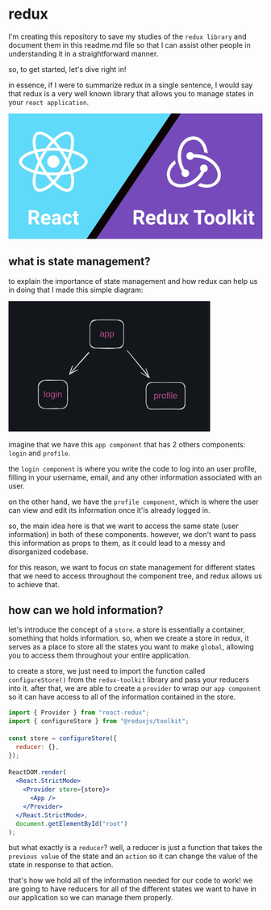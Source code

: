 # redux

I'm creating this repository to save my studies of the `redux library` and document them in this readme.md file so that I can assist other people in understanding it in a straightforward manner.

so, to get started, let's dive right in!

in essence, if I were to summarize redux in a single sentence, I would say that redux is a very well known library that allows you to manage states in your `react application`.

<p align="center">
  <img src="./public/readme0.png" alt="Banner" width="600">
</p>

## what is state management?

to explain the importance of state management and how redux can help us in doing that I made this simple diagram:

<p align="center" style='width:400px'>
  <img src="./public/readme1.png" alt="Diagram" width="600">
</p>

imagine that we have this `app component` that has 2 others components: `login` and `profile`.

the `login component` is where you write the code to log into an user profile, filling in your username, email, and any other information associated with an user.

on the other hand, we have the `profile component`, which is where the user can view and edit its information once it'is already logged in.

so, the main idea here is that we want to access the same state (user information) in both of these components. however, we don't want to pass this information as props to them, as it could lead to a messy and disorganized codebase.

for this reason, we want to focus on state management for different states that we need to access throughout the component tree, and redux allows us to achieve that.

## how can we hold information?

let's introduce the concept of a `store`. a store is essentially a container, something that holds information. so, when we create a store in redux, it serves as a place to store all the states you want to make `global`, allowing you to access them throughout your entire application.

to create a store, we just need to import the function called `configureStore()` from the `redux-toolkit` library and pass your reducers into it. after that, we are able to create a `provider` to wrap our `app component` so it can have access to all of the information contained in the store.

```jsx
import { Provider } from "react-redux";
import { configureStore } from "@reduxjs/toolkit";

const store = configureStore({
  reducer: {},
});

ReactDOM.render(
  <React.StrictMode>
    <Provider store={store}>
      <App />
    </Provider>
  </React.StrictMode>,
  document.getElementById("root")
);
```

but what exactly is a `reducer`? well, a reducer is just a function that takes the `previous value` of the state and an `action` so it can change the value of the state in response to that action.

that's how we hold all of the information needed for our code to work! we are going to have reducers for all of the different states we want to have in our application so we can manage them properly.
